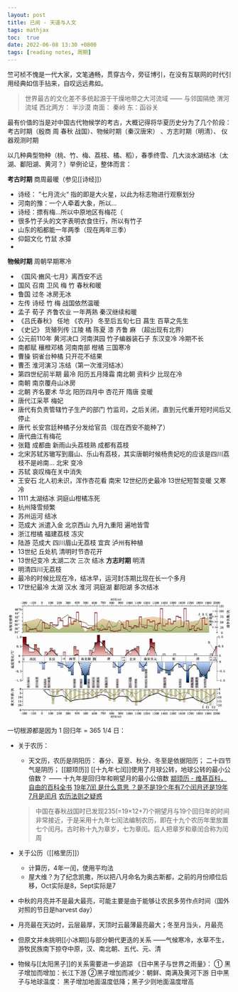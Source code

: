 ```yaml
---
layout: post
title: 已阅 - 天道与人文
tags: mathjax
toc:  true
date: 2022-06-08 13:30 +0800
tags: [reading notes, 周期]
---
```


竺可桢不愧是一代大家，文笔通畅，贯穿古今，旁征博引，在没有互联网的时代引用经典如信手拈来，自叹远远弗如。

> 世界最古的文化差不多统起源于干燥地带之大河流域 —— 与邻国隔绝
> 渭河流域 西北两方： 半沙漠 南面： 秦岭 东：函谷关

最有价值的当是对中国古代物候学的考古，大概记得将华夏历史分为了几个阶段：考古时期（殷商 周 春秋 战国）、物候时期（秦汉唐宋） 、方志时期（明清）、 仪器观测时期

以几种典型物种（桃、竹、梅、荔枝、橘、稻），春季终雪、几大淡水湖结冰（太湖、鄱阳湖、黄河？）举例论证，整体而言：

**考古时期**
商周最暖（参见[[诗经]]）
+ 诗经： ”七月流火“ 指的即是大火星，以此为标志物进行观察划分
+ 河南的豫：一个人牵着大象，所以...
+ 诗经：摽有梅...所以中原地区有梅花（
+ 很多竹子头的文字表明衣食住行，所以有竹子
+ 山东的稻都能一年两季（现在两年三季）
+ 仰韶文化 竹鼠 水獐
+ 
**物候时期**
周朝早期寒冷 
+ 《国风·豳风·七月》离西安不远 
+ 国风 召南 卫风 梅 竹
春秋和暖 
+ 鲁国 过冬 冰房无冰
+ 左传 诗经 竹 梅
战国依然温暖
+ 孟子 荀子 齐鲁农业 一年两熟 
秦汉继续和暖
+ 《吕氏春秋》 任地 《农丹》 冬至后五旬七日 菖生 百草之先生
+ 《史记》 货殖列传 江陵 橘 陈夏 漆 齐鲁 麻 （超出现有北界）
+ 公元前110年 黄河决口 河南淇园 竹子编器装石子
东汉变冷 冷期不长
+ 南都赋 穰橙邓橘 河南南部 柑橘 
三国寒冷
+ 曹操 铜雀台种橘 只开花不结果 
+ 曹丕 淮河演习 冻结（第一次淮河结冰）
+ 第四世纪前半期 最冷 阳历五月降霜
南北朝 资料少 比现在冷
+ 南朝 南京覆舟山冰房 
+ 北朝 齐名要术 华北 阳历四月中 杏花开 
隋唐 变暖 
+ 唐代江采苹 梅妃
+ 唐代有负责管辖竹子生产的部门 竹监司，之后关闭，直到元代重开短时间后又停止
+ 唐代 长安宫廷种橘子分发给官员（现在西安不能种了）
+ 唐代曲江有梅花
+ 张籍 成都曲 新雨山头荔枝熟 成都有荔枝
+ 北宋苏轼苏辙写到眉山、乐山有荔枝，其实唐朝时候杨贵妃吃的应该是四川荔枝不是岭南...
北宋 变冷
+ 苏轼 哀叹梅在关中消失 
+ 王安石 北人初未识，浑作杏花看
南宋 12世纪历史最冷 13世纪短暂变暖 又寒冷
+ 1111 太湖结冰 洞庭山柑橘冻死
+ 杭州降雪频繁
+ 苏州运河 结冰
+ 范成大 派遣入金 北京西山 九月九重阳 遍地皆雪
+ 浙江柑橘 福建荔枝 冻灾
+ 陆游 范成大 四川眉山无荔枝 宜宾 泸州有种植
+ 13世纪 丘处机 清明时节杏花开
+ 13世纪变冷 太湖二次 三次 结冰 
**方志时期**
明清
+ 明清四川无荔枝
+ 最冷的时候比现在冷，结冰早，运河封冻期比现在长一个多月
+ 17世纪最冷 太湖 汉水 淮河 洞庭湖 鄱阳湖 多次结冰

![历代气候变化](_Collections/20220305162705.png)


一切根源都是因为 1 回归年 = 365 1/4 日： 
+ 关于农历：
	+ 天文历，农历是阴阳历： 春分、夏至、秋分、冬至是依据阳历； 二十四节气是阴历； [[颛顼历]] [[十九年七闰]]使用了月球公转，地球公转的最小公倍数？
	—— 十九年是回归年和朔望月的最小公倍数
	 [颛顼历 - 维基百科，自由的百科全书](https://zh.wikipedia.org/zh-hans/%E9%A1%93%E9%A0%8A%E6%9B%86)
	 [19年7闰 是什么意思 ？是不是19个年有7个闰月还是19年7月是闰月](https://www.tesoon.com/ask/htm/06/25191.htm)
	 [农历法则之疑惑](https://ytliu0.github.io/ChineseCalendar/rules_demysterified_simp.html)
	 > 中国在春秋战国时已发现235(=19×12+7)个朔望月与19个回归年的时间非常接近，于是采用十九年七闰法编制农历，即在十九个农历年里放置七个闰月。古时称十九为章岁，七为章闰。后人把章岁和章闰合称为闰周
	 > 
+ 关于公历（[[格里历]]）
	+ 计算历，4年一闰，使用平均法
	+ 屋大维？为了纪念凯撒，所以把八月命名为奥古斯都，之前的月份顺位后移，Oct实际是8，Sept实际是7
+ 中秋的月亮并不是最大最亮，可能主要是由于能够让农民多劳作点时间（国外对照的节日是harvest day）
+ 月亮最在天边时，云层最厚，天顶时云最薄最亮最大；冬至月当头，月最亮
 
+ 但原文并未挑明[[小冰期]]与部分朝代更迭的关系
	——气候寒冷，水草不生，游牧民族南下掠夺中原，汉、南北朝、五代、元、清
	
+ 物候与[[太阳黑子]]的关系需要进一步追踪
《日中黑子与世界之雨量》：
① 黑子增加而增加：长江下游
②黑子增加而减少：朝鲜、南满及黄河下游
日中黑子与地球温度：
黑子增加地面温度低降；黑子少则地面温度增高
